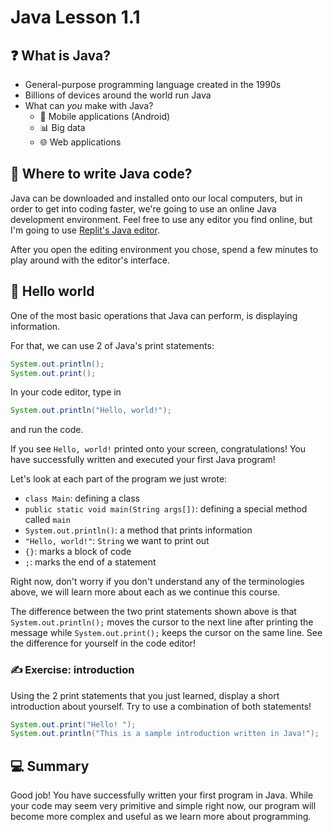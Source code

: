 # **Java Lesson 1.1**

## ❓ What is Java?

* General-purpose programming language created in the 1990s
* Billions of devices around the world run Java
* What can *you* make with Java?
    - 📱 Mobile applications (Android)
    - 📊 Big data
    - 🌐 Web applications

## 📝 Where to write Java code?

Java can be downloaded and installed onto our local computers, but in order to get into coding faster, we're going to use an online Java development environment.
Feel free to use any editor you find online, but I'm going to use [Replit's Java editor](https://replit.com/languages/java "Replit Java online editor").

After you open the editing environment you chose, spend a few minutes to play around with the editor's interface.

## 👋 Hello world

One of the most basic operations that Java can perform, is displaying information.

For that, we can use 2 of Java's print statements:
```java
System.out.println();
System.out.print();
```
In your code editor, type in
```java
System.out.println("Hello, world!");
```
and run the code.

If you see `Hello, world!` printed onto your screen, congratulations! You have successfully written and executed your first Java program!

Let's look at each part of the program we just wrote:

* `class Main`: defining a class
* `public static void main(String args[])`: defining a special method called `main`
* `System.out.println()`: a method that prints information
* `"Hello, world!"`: `String` we want to print out
* `{}`: marks a block of code
* `;`: marks the end of a statement

Right now, don't worry if you don't understand any of the terminologies above, we will learn more about each as we continue this course.

The difference between the two print statements shown above is that `System.out.println();` moves the cursor to the next line after printing the message while `System.out.print();` keeps the cursor on the same line.
See the difference for yourself in the code editor!

### ✍ Exercise: introduction

Using the 2 print statements that you just learned, display a short introduction about yourself. Try to use a combination of both statements!
```java
System.out.print("Hello! ");
System.out.println("This is a sample introduction written in Java!");
```

## 💻 Summary

Good job! You have successfully written your first program in Java. While your code may seem very primitive and simple right now, our program will become more complex and useful as we learn more about programming.
